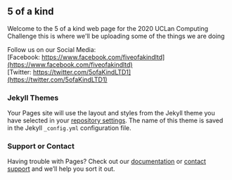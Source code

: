 ## 5 of a kind

Welcome to the 5 of a kind web page for the 2020 UCLan Computing Challenge this is where we'll be uploading some of the things we are doing

[logo]: https://github.com/5-of-a-kind/5-of-a-kind.github.io/blob/master/Facebook%20Banner.png

Follow us on our Social Media: <br/>
[Facebook:  https://www.facebook.com/fiveofakindltd](https://www.facebook.com/fiveofakindltd)<br/>  [Twitter:  https://twitter.com/5ofaKindLTD1](https://twitter.com/5ofaKindLTD1)

### Jekyll Themes

Your Pages site will use the layout and styles from the Jekyll theme you have selected in your [repository settings](https://github.com/5-of-a-kind/5-of-a-kind.github.io/settings). The name of this theme is saved in the Jekyll `_config.yml` configuration file.

### Support or Contact

Having trouble with Pages? Check out our [documentation](https://docs.github.com/categories/github-pages-basics/) or [contact support](https://github.com/contact) and we’ll help you sort it out.
